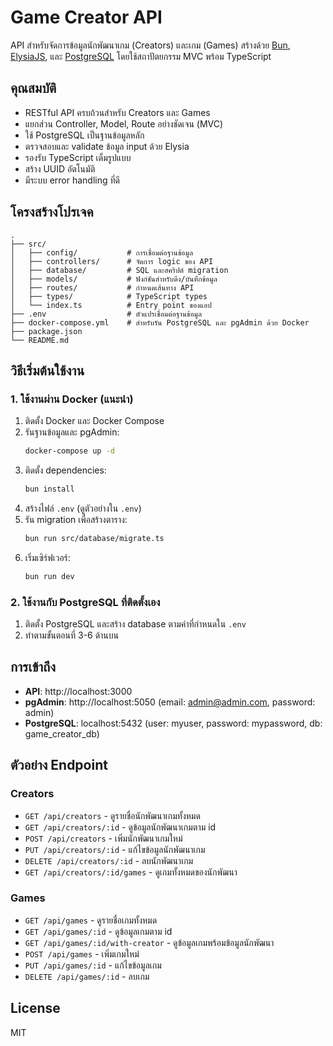 # Game Creator API

API สำหรับจัดการข้อมูลนักพัฒนาเกม (Creators) และเกม (Games) สร้างด้วย [Bun](https://bun.sh/), [ElysiaJS](https://elysiajs.com/), และ [PostgreSQL](https://www.postgresql.org/) โดยใช้สถาปัตยกรรม MVC พร้อม TypeScript

## คุณสมบัติ

- RESTful API ครบถ้วนสำหรับ Creators และ Games
- แยกส่วน Controller, Model, Route อย่างชัดเจน (MVC)
- ใช้ PostgreSQL เป็นฐานข้อมูลหลัก
- ตรวจสอบและ validate ข้อมูล input ด้วย Elysia
- รองรับ TypeScript เต็มรูปแบบ
- สร้าง UUID อัตโนมัติ
- มีระบบ error handling ที่ดี

## โครงสร้างโปรเจค

```
.
├── src/
│   ├── config/           # การเชื่อมต่อฐานข้อมูล
│   ├── controllers/      # จัดการ logic ของ API
│   ├── database/         # SQL และสคริปต์ migration
│   ├── models/           # ฟังก์ชันสำหรับดึง/บันทึกข้อมูล
│   ├── routes/           # กำหนดเส้นทาง API
│   ├── types/            # TypeScript types
│   └── index.ts          # Entry point ของแอป
├── .env                  # ตัวแปรเชื่อมต่อฐานข้อมูล
├── docker-compose.yml    # สำหรับรัน PostgreSQL และ pgAdmin ด้วย Docker
├── package.json
└── README.md
```

## วิธีเริ่มต้นใช้งาน

### 1. ใช้งานผ่าน Docker (แนะนำ)

1. ติดตั้ง Docker และ Docker Compose
2. รันฐานข้อมูลและ pgAdmin:
   ```bash
   docker-compose up -d
   ```
3. ติดตั้ง dependencies:
   ```bash
   bun install
   ```
4. สร้างไฟล์ `.env` (ดูตัวอย่างใน `.env`)
5. รัน migration เพื่อสร้างตาราง:
   ```bash
   bun run src/database/migrate.ts
   ```
6. เริ่มเซิร์ฟเวอร์:
   ```bash
   bun run dev
   ```

### 2. ใช้งานกับ PostgreSQL ที่ติดตั้งเอง

1. ติดตั้ง PostgreSQL และสร้าง database ตามค่าที่กำหนดใน `.env`
2. ทำตามขั้นตอนที่ 3-6 ด้านบน

## การเข้าถึง

- **API**: http://localhost:3000
- **pgAdmin**: http://localhost:5050 (email: admin@admin.com, password: admin)
- **PostgreSQL**: localhost:5432 (user: myuser, password: mypassword, db: game_creator_db)

## ตัวอย่าง Endpoint

### Creators
- `GET /api/creators` - ดูรายชื่อนักพัฒนาเกมทั้งหมด
- `GET /api/creators/:id` - ดูข้อมูลนักพัฒนาเกมตาม id
- `POST /api/creators` - เพิ่มนักพัฒนาเกมใหม่
- `PUT /api/creators/:id` - แก้ไขข้อมูลนักพัฒนาเกม
- `DELETE /api/creators/:id` - ลบนักพัฒนาเกม
- `GET /api/creators/:id/games` - ดูเกมทั้งหมดของนักพัฒนา

### Games
- `GET /api/games` - ดูรายชื่อเกมทั้งหมด
- `GET /api/games/:id` - ดูข้อมูลเกมตาม id
- `GET /api/games/:id/with-creator` - ดูข้อมูลเกมพร้อมข้อมูลนักพัฒนา
- `POST /api/games` - เพิ่มเกมใหม่
- `PUT /api/games/:id` - แก้ไขข้อมูลเกม
- `DELETE /api/games/:id` - ลบเกม

## License

MIT